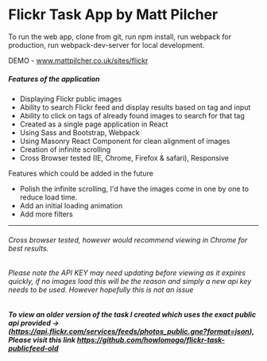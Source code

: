 # Flickr Task App by Matt Pilcher

To run the web app, clone from git, run npm install, run webpack for production, run webpack-dev-server for local development.

DEMO - www.mattpilcher.co.uk/sites/flickr

##### Features of the application
- Displaying Flickr public images
- Ability to search Flickr feed and display results based on tag and input
- Ability to click on tags of already found images to search for that tag
- Created as a single page application in React
- Using Sass and Bootstrap, Webpack
- Using Masonry React Component for clean alignment of images
- Creation of infinite scrolling
- Cross Browser tested (IE, Chrome, Firefox & safari), Responsive


Features which could be added in the future
- Polish the infinite scrolling, I'd have the images come in one by one to reduce load time.
- Add an initial loading animation
- Add more filters

***

###### Cross browser tested, however would recommend viewing in Chrome for best results.

###### Please note the API KEY may need updating before viewing as it expires quickly, if no images load this will be the reason and simply a new api key needs to be used. However hopefully this is not an issue

##### To view an older version of the task I created which uses the exact public api provided -> (https://api.flickr.com/services/feeds/photos_public.gne?format=json), Please visit this link https://github.com/howlomogo/flickr-task-publicfeed-old
